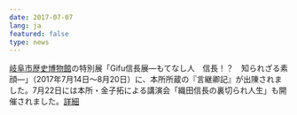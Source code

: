 ```yaml
---
date: 2017-07-07
lang: ja
featured: false
type: news
---
```

<a href="http://www.rekihaku.gifu.gifu.jp/" target="_blank">岐阜市歴史博物館</a>の特別展「Gifu信長展―もてなし人　信長！？　知られざる素顔―」（2017年7月14日～8月20日）に、本所所蔵の『言継卿記』が出陳されました。7月22日には本所・金子拓による講演会「織田信長の裏切られ人生」も開催されました。<a href="http://www.rekihaku.gifu.gifu.jp/tenrankai/2017nobunaga/nobunaga-chrashi.pdf" target="_blank">詳細</a>
